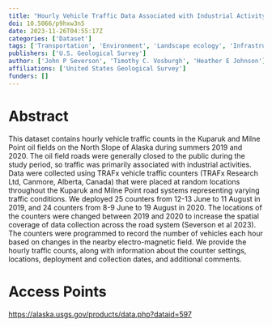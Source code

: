 ```yaml
---
title: "Hourly Vehicle Traffic Data Associated with Industrial Activity on the North Slope of Alaska During Summers 2019-2020"
doi: 10.5066/p9hxw3n5
date: 2023-11-26T04:55:17Z
categories: ['Dataset']
tags: ['Transportation', 'Environment', 'Landscape ecology', 'Infrastructure', 'Oil Production', 'Environmental Impact', 'Effects of human activities on ecosystems', 'Anthropogenic effects', 'Environmental Effects', 'Terrestrial ecosystems', 'Tundra ecosystems', 'Human impacts', 'Human wildlife interactions', 'Energy development', 'Human activity']
publishers: ['U.S. Geological Survey']
author: ['John P Severson', 'Timothy C. Vosburgh', 'Heather E Johnson']
affiliations: ['United States Geological Survey']
funders: []
---
```


# Abstract
This dataset contains hourly vehicle traffic counts in the Kuparuk and Milne Point oil fields on the North Slope of Alaska during summers 2019 and 2020. The oil field roads were generally closed to the public during the study period, so traffic was primarily associated with industrial activities. Data were collected using TRAFx vehicle traffic counters (TRAFx Research Ltd, Canmore, Alberta, Canada) that were placed at random locations throughout the Kuparuk and Milne Point road systems representing varying traffic conditions. We deployed 25 counters from 12-13 June to 11 August in 2019, and 24 counters from 8-9 June to 19 August in 2020. The locations of the counters were changed between 2019 and 2020 to increase the spatial coverage of data collection across the road system (Severson et al 2023). The counters were programmed to record the number of vehicles each hour based on changes in the nearby electro-magnetic field. We provide the hourly traffic counts, along with information about the counter settings, locations, deployment and collection dates, and additional comments.

# Access Points
https://alaska.usgs.gov/products/data.php?dataid=597
